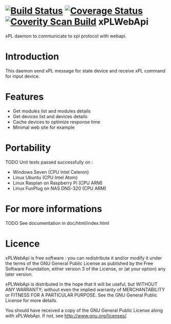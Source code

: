 [![Build Status](https://travis-ci.org/FragJage/xPLWebApi.svg?branch=master)](https://travis-ci.org/FragJage/xPLWebApi)
[![Coverage Status](https://coveralls.io/repos/github/FragJage/xPLWebApi/badge.svg?branch=master&bust=0)](https://coveralls.io/github/FragJage/xPLWebApi?branch=master)
[![Coverity Scan Build](https://scan.coverity.com/projects/11248/badge.svg)](https://scan.coverity.com/projects/11248)
xPLWebApi
=========
xPL daemon to communicate to xpl protocol with webapi. 

Introduction
============
This daemon send xPL message for state device and receive xPL command for input device. 

Features
========
 - Get modules list and modules details
 - Get devices list and devices details
 - Cache devices to optimize response time 
 - Minimal web site for example

Portability
===========
TODO
Unit tests passed successfully on :
 - Windows Seven (CPU Intel Celeron)
 - Linux Ubuntu (CPU Intel Atom)
 - Linux Raspian on Raspberry Pi (CPU ARM)
 - Linux FunPlug on NAS DNS-320 (CPU ARM)

For more informations
=====================
TODO
See documentation in doc/html/index.html

Licence
=======
xPLWebApi is free software : you can redistribute it and/or modify it under the terms of the GNU General Public License as published by the Free Software Foundation, either version 3 of the License, or (at your option) any later version.

xPLWebApi is distributed in the hope that it will be useful, but WITHOUT ANY WARRANTY; without even the implied warranty of MERCHANTABILITY or FITNESS FOR A PARTICULAR PURPOSE. See the GNU General Public License for more details.

You should have received a copy of the GNU General Public License along with xPLWebApi. If not, see http://www.gnu.org/licenses/.
